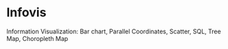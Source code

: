 # Infovis
Information Visualization: Bar chart, Parallel Coordinates, Scatter, SQL, Tree Map, Choropleth Map
